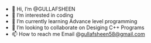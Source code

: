 - 👋 Hi, I’m @GULLAFSHEEN
- 👀 I’m interested in coding
- 🌱 I’m currently learning Advance level programming
- 💞️ I’m looking to collaborate on Desiging C++ Programs
- 📫 How to reach me Email @gullafsheen58@gmail.com

<!---
GULLAFSHEEN/GULLAFSHEEN is a ✨ special ✨ repository because its `README.md` (this file) appears on your GitHub profile.
You can click the Preview link to take a look at your changes.
--->
